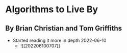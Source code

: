 # Algorithms to Live By
## By Brian Christian and Tom Griffiths

- Started reading it more in depth 2022-06-10
	- ![[202206100707]]